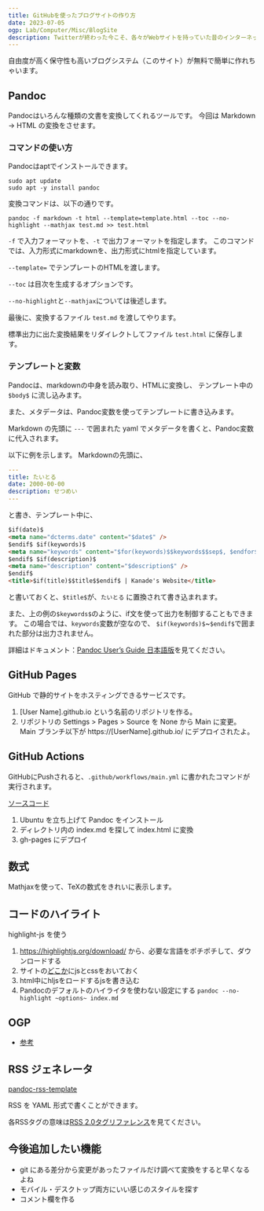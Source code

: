```yaml
---
title: GitHubを使ったブログサイトの作り方
date: 2023-07-05
ogp: Lab/Computer/Misc/BlogSite
description: Twitterが終わった今こそ、各々がWebサイトを持っていた昔のインターネットに回帰しよう。
---
```


自由度が高く保守性も高いブログシステム（このサイト）が無料で簡単に作れちゃいます。

## Pandoc

Pandocはいろんな種類の文書を変換してくれるツールです。
今回は Markdown → HTML の変換をさせます。

### コマンドの使い方

Pandocはaptでインストールできます。

```
sudo apt update
sudo apt -y install pandoc
```

変換コマンドは、以下の通りです。

```
pandoc -f markdown -t html --template=template.html --toc --no-highlight --mathjax test.md >> test.html
```

`-f` で入力フォーマットを、`-t` で出力フォーマットを指定します。
このコマンドでは、入力形式にmarkdownを、出力形式にhtmlを指定しています。

`--template=` でテンプレートのHTMLを渡します。

`--toc` は目次を生成するオプションです。

`--no-highlight`と`--mathjax`については後述します。

最後に、変換するファイル `test.md` を渡してやります。

標準出力に出た変換結果をリダイレクトしてファイル `test.html` に保存します。

### テンプレートと変数

Pandocは、markdownの中身を読み取り、HTMLに変換し、
テンプレート中の `$body$` に流し込みます。

また、メタデータは、Pandoc変数を使ってテンプレートに書き込みます。

Markdown の先頭に `---` で囲まれた yaml でメタデータを書くと、Pandoc変数に代入されます。

以下に例を示します。
Markdownの先頭に、

```yaml
---
title: たいとる
date: 2000-00-00
description: せつめい
---
```

と書き、テンプレート中に、

```html
$if(date)$
<meta name="dcterms.date" content="$date$" />
$endif$ $if(keywords)$
<meta name="keywords" content="$for(keywords)$$keywords$$sep$, $endfor$" />
$endif$ $if(description)$
<meta name="description" content="$description$" />
$endif$
<title>$if(title)$$title$$endif$ | Kanade's Website</title>
```

と書いておくと、`$title$`が、`たいとる` に置換されて書き込まれます。

また、上の例の`$keywords$`のように、if文を使って出力を制御することもできます。
この場合では、`keywords`変数が空なので、
`$if(keywords)$`~`$endif$`で囲まれた部分は出力されません。

詳細はドキュメント：[Pandoc User’s Guide 日本語版](https://pandoc-doc-ja.readthedocs.io/ja/latest/users-guide.html)を見てください。

## GitHub Pages

GitHub で静的サイトをホスティングできるサービスです。

1. [User Name].github.io という名前のリポジトリを作る。
2. リポジトリの Settings > Pages > Source を None から Main に変更。Main ブランチ以下が https://[UserName].github.io/ にデプロイされたよ。

## GitHub Actions

GitHubにPushされると、`.github/workflows/main.yml` に書かれたコマンドが実行されます。

[ソースコード](https://github.com/kanade-k-1228/kanade-k-1228.github.io/blob/main/.github/workflows/main.yml)

1. Ubuntu を立ち上げて Pandoc をインストール
2. ディレクトリ内の index.md を探して index.html に変換
3. gh-pages にデプロイ

## 数式

Mathjaxを使って、TeXの数式をきれいに表示します。

## コードのハイライト

highlight-js を使う

1. https://highlightjs.org/download/ から、必要な言語をポチポチして、ダウンロードする
2. サイトの[どこか](https://github.com/kanade-k-1228/kanade-k-1228.github.io/tree/main/hljs)にjsとcssをおいておく
3. html中にhljsをロードするjsを書き込む
4. Pandocのデフォルトのハイライタを使わない設定にする `pandoc --no-highlight ~options~ index.md`

## OGP

- [参考](https://speakerdeck.com/kubotak/ssgnasaitodeogphua-xiang-wodong-de-sheng-cheng-sitai)

## RSS ジェネレータ

[pandoc-rss-template](https://github.com/leosumi/pandoc-rss-template/)

RSS を YAML 形式で書くことができます。

各RSSタグの意味は[RSS 2.0タグリファレンス](http://www.openspc2.org/RSS/200/index.html)を見てください。

## 今後追加したい機能

- git にある差分から変更があったファイルだけ調べて変換をすると早くなるよね
- モバイル・デスクトップ両方にいい感じのスタイルを探す
- コメント欄を作る
